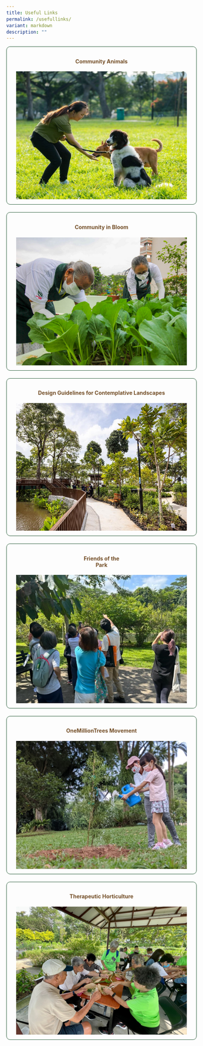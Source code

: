 ```yaml
---
title: Useful Links
permalink: /usefullinks/
variant: markdown
description: ""
---
```

<style>
	.wrapper {
		display: grid;
		grid-template-columns: repeat(auto-fit, minmax(275px, 1fr));
		grid-template-rows: auto-fit;
		column-gap: 20px;
		row-gap: 20px;
	}

	.box {
		border: solid 1px #215732 ;
		border-radius: 10px;
		padding: 10px 25px 10px 25px;
		text-align:center;
	}
	
	a:link.button, a:visited.button {
		text-decoration:none;
		color: #744F28;
	}
	
	a:hover.button {
		border: solid 5px #215732;
		border-radius: 16px;
	}

	a[target="_blank"]:after {
		content: none;
		margin: 0 3px 0 5px;
	}
</style>

<section>
	<div class="wrapper">
		<a class="button" rel="noopener noreferrer" target="_blank" href="https://go.gov.sg/community-animals"><div class="box">
			<h4>Community Animals</h4>
			<img src="/images/Community%20animals/CAM_Resized.jpg"><br>
		</div></a>
		<a class="button" target="_blank" href="https://go.gov.sg/gardeningsg-community-gardens"><div class="box">
			<h4>Community in Bloom</h4>
			<img src="/images/CIB/CommunityInBloom__4_.jpg"><br>
		</div></a>
		<a class="button" target="_blank" href="https://go.gov.sg/contemplative-landscape-design-guidelines"><div class="box">
			<h4>Design Guidelines for Contemplative Landscapes</h4>
			<img src="/images/Design/design_landscape_1.png"><br>
		</div></a>
		<a class="button" target="_blank" href="https://go.gov.sg/fotp-nk"><div class="box">
			<h4>Friends of the<br>Park</h4>
			<img src="/images/fotp2__2_.PNG"><br>
		</div></a>
		<a class="button" target="_blank" href="https://go.gov.sg/omt-nk"><div class="box">
			<h4>OneMillionTrees Movement</h4>
			<img src="/images/OMT/mpdb5763.JPG"><br>
		</div></a>
		<a class="button" rel="noopener noreferrer" target="_blank" href="https://go.gov.sg/theraputic-horticulture"><div class="box">
			<h4>Therapeutic Horticulture</h4>
			<img src="/images/TH%20Activities/bukit%20gombak%20scent%20bag%20and%20soil%20mixing%20.jpg"><br>
		</div></a>
	</div>
</section>